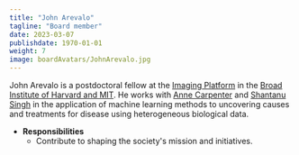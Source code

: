 ```yaml
---
title: "John Arevalo"
tagline: "Board member"
date: 2023-03-07
publishdate: 1970-01-01
weight: 7
image: boardAvatars/JohnArevalo.jpg
---
```


John Arevalo is a postdoctoral fellow at the [Imaging
Platform](https://www.broadinstitute.org/imaging) in the [Broad Institute of
Harvard and MIT](https://www.broadinstitute.org/). He works with [Anne
Carpenter](https://www.broadinstitute.org/bios/anne-e-carpenter) and [Shantanu
Singh](https://www.broadinstitute.org/bios/shantanu-singh) in the application
of machine learning methods to uncovering causes and treatments for disease
using heterogeneous biological data.

- **Responsibilities**
  - Contribute to shaping the society's mission and initiatives.
